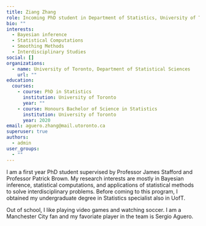 ```yaml
---
title: Ziang Zhang
role: Incoming PhD student in Department of Statistics, University of Toronto
bio: ""
interests:
  - Bayesian inference
  - Statistical Computations
  - Smoothing Methods
  - Interdisciplinary Studies
social: []
organizations:
  - name: University of Toronto, Department of Statistical Sciences
    url: ""
education:
  courses:
    - course: PhD in Statistics
      institution: University of Toronto
      year: ""
    - course: Honours Bachelor of Science in Statistics
      institution: University of Toronto
      year: 2020
email: aguero.zhang@mail.utoronto.ca
superuser: true
authors:
  - admin
user_groups:
  - ""
---
```

I am a first year PhD student supervised by Professor James Stafford and Professor Patrick Brown. My research interests are mostly in Bayesian inference, statistical computations, and applications of statistical methods to solve interdisciplinary problems. Before coming to this program, I obtained my undergraduate degree in Statistics specialist also in UofT. 

Out of school, I like playing video games and watching soccer. I am a Manchester City fan and my favoriate player in the team is Sergio Aguero.